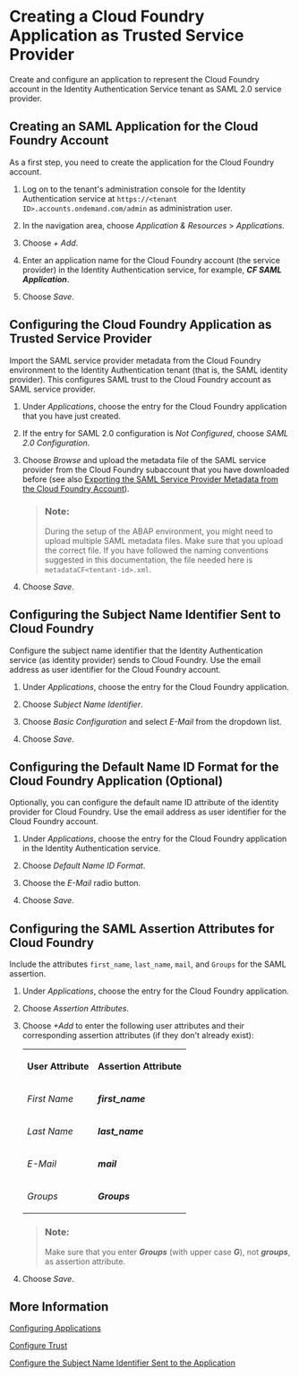 <!-- loiobfc537a69b4a40368729831fb0efa9f3 -->

# Creating a Cloud Foundry Application as Trusted Service Provider

Create and configure an application to represent the Cloud Foundry account in the Identity Authentication Service tenant as SAML 2.0 service provider.



<a name="loiobfc537a69b4a40368729831fb0efa9f3__section_i5z_z14_cgb"/>

## Creating an SAML Application for the Cloud Foundry Account

As a first step, you need to create the application for the Cloud Foundry account.

1.  Log on to the tenant's administration console for the Identity Authentication service at `https://<tenant ID>.accounts.ondemand.com/admin` as administration user.

2.  In the navigation area, choose *Application & Resources* \> *Applications*.

3.  Choose *+ Add*.

4.  Enter an application name for the Cloud Foundry account \(the service provider\) in the Identity Authentication service, for example, ***CF SAML Application***.

5.  Choose *Save*.




<a name="loiobfc537a69b4a40368729831fb0efa9f3__section_ch4_5b4_cgb"/>

## Configuring the Cloud Foundry Application as Trusted Service Provider

Import the SAML service provider metadata from the Cloud Foundry environment to the Identity Authentication tenant \(that is, the SAML identity provider\). This configures SAML trust to the Cloud Foundry account as SAML service provider.

1.  Under *Applications*, choose the entry for the Cloud Foundry application that you have just created.

2.  If the entry for SAML 2.0 configuration is *Not Configured*, choose *SAML 2.0 Configuration*.

3.  Choose *Browse* and upload the metadata file of the SAML service provider from the Cloud Foundry subaccount that you have downloaded before \(see also [Exporting the SAML Service Provider Metadata from the Cloud Foundry Account](Exporting_the_SAML_Service_Provider_Metadata_from_the_Cloud_Foundry_Account_326c830.md)\).

    > ### Note:  
    > During the setup of the ABAP environment, you might need to upload multiple SAML metadata files. Make sure that you upload the correct file. If you have followed the naming conventions suggested in this documentation, the file needed here is `metadataCF<tentant-id>.xml`.

4.  Choose *Save*.




<a name="loiobfc537a69b4a40368729831fb0efa9f3__section_o5j_xbq_cgb"/>

## Configuring the Subject Name Identifier Sent to Cloud Foundry

Configure the subject name identifier that the Identity Authentication service \(as identity provider\) sends to Cloud Foundry. Use the email address as user identifier for the Cloud Foundry account.

1.  Under *Applications*, choose the entry for the Cloud Foundry application.

2.  Choose *Subject Name Identifier*.

3.  Choose *Basic Configuration* and select *E-Mail* from the dropdown list.

4.  Choose *Save*.




<a name="loiobfc537a69b4a40368729831fb0efa9f3__section_r4n_ccq_cgb"/>

## Configuring the Default Name ID Format for the Cloud Foundry Application \(Optional\)

Optionally, you can configure the default name ID attribute of the identity provider for Cloud Foundry. Use the email address as user identifier for the Cloud Foundry account.

1.  Under *Applications*, choose the entry for the Cloud Foundry application in the Identity Authentication service.

2.  Choose *Default Name ID Format*.

3.  Choose the *E-Mail* radio button.

4.  Choose *Save*.




<a name="loiobfc537a69b4a40368729831fb0efa9f3__section_gyw_hcq_cgb"/>

## Configuring the SAML Assertion Attributes for Cloud Foundry

Include the attributes `first_name`, `last_name`, `mail`, and `Groups` for the SAML assertion.

1.  Under *Applications*, choose the entry for the Cloud Foundry application.

2.  Choose *Assertion Attributes*.

3.  Choose *+Add* to enter the following user attributes and their corresponding assertion attributes \(if they don't already exist\):


    <table>
    <tr>
    <th>

    User Attribute


    
    </th>
    <th>

    Assertion Attribute


    
    </th>
    </tr>
    <tr>
    <td>

    *First Name*


    
    </td>
    <td>

    ***first\_name***


    
    </td>
    </tr>
    <tr>
    <td>

    *Last Name*


    
    </td>
    <td>

    ***last\_name***


    
    </td>
    </tr>
    <tr>
    <td>

    *E-Mail*


    
    </td>
    <td>

    ***mail***


    
    </td>
    </tr>
    <tr>
    <td>

    *Groups*


    
    </td>
    <td>

    ***Groups***


    
    </td>
    </tr>
    </table>
    
    > ### Note:  
    > Make sure that you enter ***Groups*** \(with upper case ***G***\), not ***groups***, as assertion attribute.

4.  Choose *Save*.




<a name="loiobfc537a69b4a40368729831fb0efa9f3__section_vy1_vcq_cgb"/>

## More Information

[Configuring Applications](https://help.sap.com/viewer/6d6d63354d1242d185ab4830fc04feb1/Cloud/en-US/61ad3b0796ca4f5bae706632a29b1418.html)

[Configure Trust](https://help.sap.com/viewer/6d6d63354d1242d185ab4830fc04feb1/Cloud/en-US/f96e4c5930a94d1ba117e05a3f3c30fc.html)

[Configure the Subject Name Identifier Sent to the Application](https://help.sap.com/viewer/6d6d63354d1242d185ab4830fc04feb1/Cloud/en-US/1d020e3a3ba34c43a71fde70bfa6419a.html)

